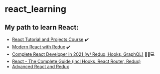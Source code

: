 # react_learning

## My path to learn React:

* [React Tutorial and Projects Course](https://www.udemy.com/course/react-tutorial-and-projects-course/)  ✔️
* [Modern React with Redux](https://www.udemy.com/course/react-redux/) ✔️
* [Complete React Developer in 2021 (w/ Redux, Hooks, GraphQL)](https://www.udemy.com/course/complete-react-developer-zero-to-mastery/) 🏃‍♂️💻
* [React - The Complete Guide (incl Hooks, React Router, Redux)](https://www.udemy.com/course/react-the-complete-guide-incl-redux/)
* [Advanced React and Redux](https://www.udemy.com/course/react-redux-tutorial/)

